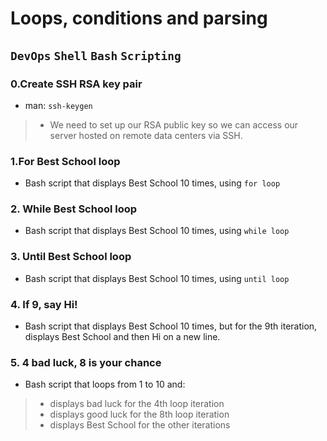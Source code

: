 # Loops, conditions and parsing

## `DevOps` `Shell` `Bash` `Scripting`

### 0.Create SSH RSA key pair
* man: `ssh-keygen`

> - We need to set up our RSA public key so we can access our server hosted on remote data centers via SSH.

### 1.For Best School loop
* Bash script that displays Best School 10 times, using `for loop`

### 2. While Best School loop
* Bash script that displays Best School 10 times, using `while loop`

### 3. Until Best School loop
* Bash script that displays Best School 10 times, using `until loop`

### 4. If 9, say Hi!
* Bash script that displays Best School 10 times, but for the 9th iteration, displays Best School and then Hi on a new line.

### 5. 4 bad luck, 8 is your chance
* Bash script that loops from 1 to 10 and:

> - displays bad luck for the 4th loop iteration
> - displays good luck for the 8th loop iteration
> - displays Best School for the other iterations
